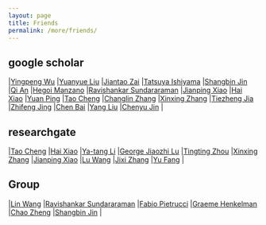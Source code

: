 ```yaml
---
layout: page
title: Friends
permalink: /more/friends/
---
```


## google scholar
|[Yingpeng Wu](https://scholar.google.com/citations?user=vSBKtC4AAAAJ&hl=zh-CN)
|[Yuanyue Liu](https://scholar.google.com/citations?user=5peMP4IAAAAJ&hl=en)
|[Jiantao Zai](https://scholar.google.com/citations?user=hHO8sjEAAAAJ&hl=en)
|[Tatsuya Ishiyama](https://scholar.google.com/citations?user=7Q2GlaYAAAAJ&hl=de)
|[Shangbin Jin](https://scholar.google.com/citations?user=hxStHZAAAAAJ&hl=en)
|[Qi An](https://scholar.google.com/citations?user=g8Qc9g4AAAAJ&hl=en)
|[Hegoi Manzano](https://scholar.google.com/citations?user=YzN0gzsAAAAJ)
|[Ravishankar Sundararaman](https://scholar.google.com/citations?user=NjjxCCgAAAAJ&hl=en)
|[Jianping Xiao](https://scholar.google.com/citations?user=RELdvZQAAAAJ&hl=en)
|[Hai Xiao](https://scholar.google.com/citations?user=870HM4sAAAAJ)
|[Yuan Ping](https://scholar.google.com/citations?hl=en&user=w8iecRcAAAAJ&view_op=list_works&sortby=pubdate)
|[Tao Cheng](https://scholar.google.com/citations?user=P6adsOMAAAAJ&hl=en)
|[Changlin Zhang](https://scholar.google.com/citations?user=V5sxgHoAAAAJ&hl=en)
|[Xinxing Zhang](https://scholar.google.com/citations?hl=en&user=S5-ejWQAAAAJ&view_op=list_works&sortby=pubdate)
|[Tiezheng Jia](https://scholar.google.com/citations?user=kvQ0kc8AAAAJ&hl=en)
|[Zhifeng Jing](https://scholar.google.com/citations?user=8_QLvn4AAAAJ&hl=en)
|[Chen Bai](https://scholar.google.com/citations?user=5RAwCwcAAAAJ&hl=en)
|[Yang Liu](https://scholar.google.com/citations?user=zR32FRoAAAAJ&hl=en)
|[Chenyu Jin](https://scholar.google.com/citations?user=4rlI2JsAAAAJ&hl=en)
|

## researchgate
|[Tao Cheng](https://www.researchgate.net/profile/Tao_Cheng13)
|[Hai Xiao](https://www.researchgate.net/profile/Hai_Xiao)
|[Ya-tang Li](https://www.researchgate.net/profile/Ya-tang_Li)
|[George Jiaozhi Lu](https://www.researchgate.net/profile/George_Lu4)
|[Tingting Zhou](https://www.researchgate.net/profile/Tingting_Zhou3)
|[Xinxing Zhang](https://www.researchgate.net/profile/Xinxing_Zhang2)
|[Jianping Xiao](https://www.researchgate.net/profile/Jianping_Xiao)
|[Lu Wang](https://www.researchgate.net/profile/Lu_Wang128)
|[Jixi Zhang](https://www.researchgate.net/profile/Jixi_Zhang)
|[Yu Fang](https://www.researchgate.net/profile/Yu_Fang43)
|

## Group
|[Lin Wang](http://comp.chem.tohoku.ac.jp/eng/publications.html)
|[Ravishankar Sundararaman](http://abinitiomp.org/)
|[Fabio Pietrucci](https://sites.google.com/site/fabiopietrucci/)
|[Graeme Henkelman](http://theory.cm.utexas.edu/henkelman/)
|[Chao Zheng](http://shuliyou.sioc.ac.cn/)
|[Shangbin Jin](http://chem.hust.edu.cn/Teacher/162855873.htm)
|  
